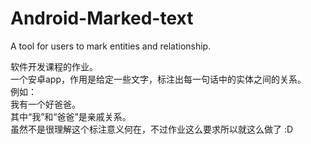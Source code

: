 # Android-Marked-text

A tool for users to mark entities and relationship.

软件开发课程的作业。  
一个安卓app，作用是给定一些文字，标注出每一句话中的实体之间的关系。  
例如：  
我有一个好爸爸。  
其中“我”和“爸爸”是亲戚关系。    
虽然不是很理解这个标注意义何在，不过作业这么要求所以就这么做了 :D  
